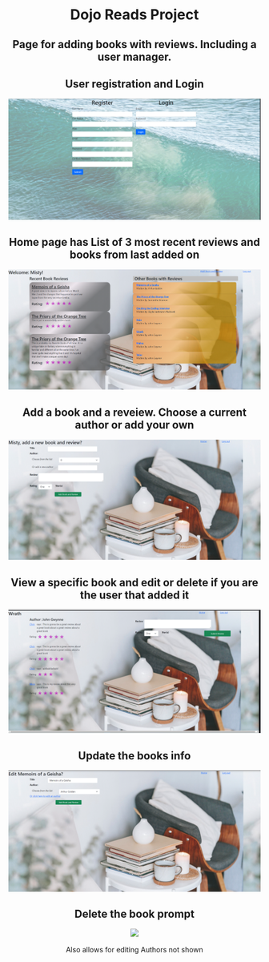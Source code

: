 <h1 align="center">Dojo Reads Project </h1>
<h2 align="center">Page for adding books with reviews.  Including a user manager.</h2>
<p align="center">
<h2 align="center">User registration and Login</h2>
<img src="https://github.com/Mortr0n/dojo_reads/blob/7c20ab3a70a466c5c7a3e2ea5767ed6d4964402b/user_manager.PNG">
</p>
<h2 align="center">Home page has List of 3 most recent reviews and books from last added on</h2>
<img src="https://github.com/Mortr0n/dojo_reads/blob/ac7516338060d9cbcf58174d38aeaf5547c084c1/Home.PNG">
</p>  


<h2 align="center">Add a book and a reveiew.  Choose a current author or add your own</h2>
<p align="center">
<img src="https://github.com/Mortr0n/dojo_reads/blob/d57f3d4641951154a051ba32f75707275e09f04d/add_a_book.PNG">
</p>
<h2 align="center">View a specific book and edit or delete if you are the user that added it</h2>
<p align="center">
<img src="https://github.com/Mortr0n/dojo_reads/blob/d57f3d4641951154a051ba32f75707275e09f04d/book_detail.PNG">
</p>
<h2 align="center">Update the books info</h2>
<p align="center">
<img src="https://github.com/Mortr0n/dojo_reads/blob/d57f3d4641951154a051ba32f75707275e09f04d/update_book.PNG">
</p>
<h2 align="center">Delete the book prompt</h2>
<p align="center">
<img src="https://github.com/Mortr0n/dojo_reads/blob/d57f3d4641951154a051ba32f75707275e09f04d/delete_book.PNG">
</p>
<p align="center">Also allows for editing Authors not shown</p>

  
